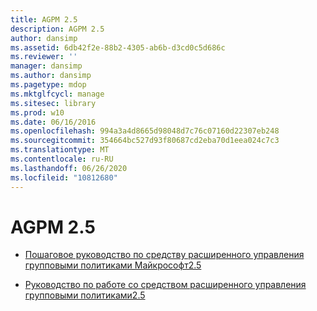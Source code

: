 ```yaml
---
title: AGPM 2.5
description: AGPM 2.5
author: dansimp
ms.assetid: 6db42f2e-88b2-4305-ab6b-d3cd0c5d686c
ms.reviewer: ''
manager: dansimp
ms.author: dansimp
ms.pagetype: mdop
ms.mktglfcycl: manage
ms.sitesec: library
ms.prod: w10
ms.date: 06/16/2016
ms.openlocfilehash: 994a3a4d8665d98048d7c76c07160d22307eb248
ms.sourcegitcommit: 354664bc527d93f80687cd2eba70d1eea024c7c3
ms.translationtype: MT
ms.contentlocale: ru-RU
ms.lasthandoff: 06/26/2020
ms.locfileid: "10812680"
---
```

# AGPM 2.5


-   [Пошаговое руководство по средству расширенного управления групповыми политиками Майкрософт2.5](step-by-step-guide-for-microsoft-advanced-group-policy-management-25.md)

-   [Руководство по работе со средством расширенного управления групповыми политиками2.5](operations-guide-for-microsoft-advanced-group-policy-management-25.md)

 

 





